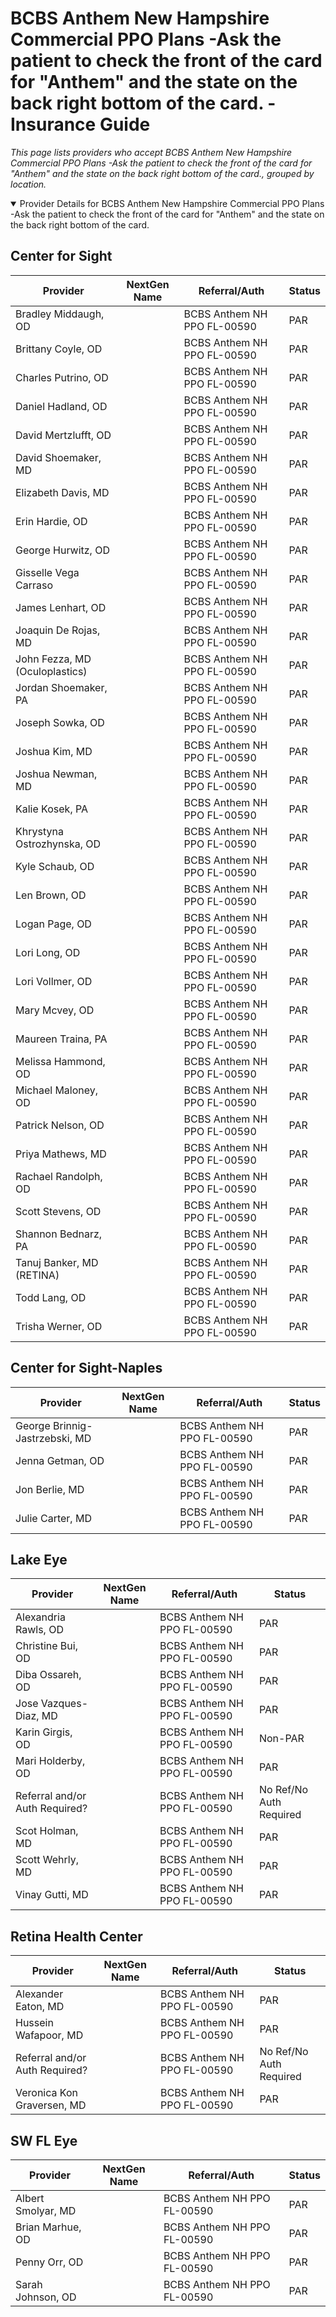 # BCBS Anthem New Hampshire Commercial PPO Plans -Ask the patient to check the front of the card for "Anthem" and the state on the back right bottom of the card. - Insurance Guide

*This page lists providers who accept BCBS Anthem New Hampshire Commercial PPO Plans -Ask the patient to check the front of the card for "Anthem" and the state on the back right bottom of the card., grouped by location.*

<details open><summary>Provider Details for BCBS Anthem New Hampshire Commercial PPO Plans -Ask the patient to check the front of the card for "Anthem" and the state on the back right bottom of the card.</summary>

## Center for Sight

| Provider | NextGen Name | Referral/Auth | Status |
|----------|-------------|--------------|--------|
| Bradley Middaugh, OD |  | BCBS Anthem NH PPO FL-00590 | PAR |
| Brittany Coyle, OD |  | BCBS Anthem NH PPO FL-00590 | PAR |
| Charles Putrino, OD |  | BCBS Anthem NH PPO FL-00590 | PAR |
| Daniel Hadland, OD |  | BCBS Anthem NH PPO FL-00590 | PAR |
| David Mertzlufft, OD |  | BCBS Anthem NH PPO FL-00590 | PAR |
| David Shoemaker, MD |  | BCBS Anthem NH PPO FL-00590 | PAR |
| Elizabeth Davis, MD |  | BCBS Anthem NH PPO FL-00590 | PAR |
| Erin Hardie, OD |  | BCBS Anthem NH PPO FL-00590 | PAR |
| George Hurwitz, OD |  | BCBS Anthem NH PPO FL-00590 | PAR |
| Gisselle Vega Carraso |  | BCBS Anthem NH PPO FL-00590 | PAR |
| James Lenhart, OD |  | BCBS Anthem NH PPO FL-00590 | PAR |
| Joaquin De Rojas, MD |  | BCBS Anthem NH PPO FL-00590 | PAR |
| John Fezza, MD (Oculoplastics) |  | BCBS Anthem NH PPO FL-00590 | PAR |
| Jordan Shoemaker, PA |  | BCBS Anthem NH PPO FL-00590 | PAR |
| Joseph Sowka, OD |  | BCBS Anthem NH PPO FL-00590 | PAR |
| Joshua Kim, MD |  | BCBS Anthem NH PPO FL-00590 | PAR |
| Joshua Newman, MD |  | BCBS Anthem NH PPO FL-00590 | PAR |
| Kalie Kosek, PA |  | BCBS Anthem NH PPO FL-00590 | PAR |
| Khrystyna Ostrozhynska, OD |  | BCBS Anthem NH PPO FL-00590 | PAR |
| Kyle Schaub, OD |  | BCBS Anthem NH PPO FL-00590 | PAR |
| Len Brown, OD |  | BCBS Anthem NH PPO FL-00590 | PAR |
| Logan Page, OD |  | BCBS Anthem NH PPO FL-00590 | PAR |
| Lori Long, OD |  | BCBS Anthem NH PPO FL-00590 | PAR |
| Lori Vollmer, OD |  | BCBS Anthem NH PPO FL-00590 | PAR |
| Mary Mcvey, OD |  | BCBS Anthem NH PPO FL-00590 | PAR |
| Maureen Traina, PA |  | BCBS Anthem NH PPO FL-00590 | PAR |
| Melissa Hammond, OD |  | BCBS Anthem NH PPO FL-00590 | PAR |
| Michael Maloney, OD |  | BCBS Anthem NH PPO FL-00590 | PAR |
| Patrick Nelson, OD |  | BCBS Anthem NH PPO FL-00590 | PAR |
| Priya Mathews, MD |  | BCBS Anthem NH PPO FL-00590 | PAR |
| Rachael Randolph, OD |  | BCBS Anthem NH PPO FL-00590 | PAR |
| Scott Stevens, OD |  | BCBS Anthem NH PPO FL-00590 | PAR |
| Shannon Bednarz, PA |  | BCBS Anthem NH PPO FL-00590 | PAR |
| Tanuj Banker, MD (RETINA) |  | BCBS Anthem NH PPO FL-00590 | PAR |
| Todd Lang, OD |  | BCBS Anthem NH PPO FL-00590 | PAR |
| Trisha Werner, OD |  | BCBS Anthem NH PPO FL-00590 | PAR |

## Center for Sight-Naples

| Provider | NextGen Name | Referral/Auth | Status |
|----------|-------------|--------------|--------|
| George Brinnig-Jastrzebski, MD |  | BCBS Anthem NH PPO FL-00590 | PAR |
| Jenna Getman, OD |  | BCBS Anthem NH PPO FL-00590 | PAR |
| Jon Berlie, MD |  | BCBS Anthem NH PPO FL-00590 | PAR |
| Julie Carter, MD |  | BCBS Anthem NH PPO FL-00590 | PAR |

## Lake Eye 

| Provider | NextGen Name | Referral/Auth | Status |
|----------|-------------|--------------|--------|
| Alexandria Rawls, OD |  | BCBS Anthem NH PPO FL-00590 | PAR |
| Christine Bui, OD |  | BCBS Anthem NH PPO FL-00590 | PAR |
| Diba Ossareh, OD |  | BCBS Anthem NH PPO FL-00590 | PAR |
| Jose Vazques-Diaz, MD |  | BCBS Anthem NH PPO FL-00590 | PAR |
| Karin Girgis, OD |  | BCBS Anthem NH PPO FL-00590 | Non-PAR |
| Mari Holderby, OD |  | BCBS Anthem NH PPO FL-00590 | PAR |
| Referral and/or Auth Required? |  | BCBS Anthem NH PPO FL-00590 | No Ref/No Auth Required |
| Scot Holman, MD |  | BCBS Anthem NH PPO FL-00590 | PAR |
| Scott Wehrly, MD |  | BCBS Anthem NH PPO FL-00590 | PAR |
| Vinay Gutti, MD |  | BCBS Anthem NH PPO FL-00590 | PAR |

## Retina Health Center

| Provider | NextGen Name | Referral/Auth | Status |
|----------|-------------|--------------|--------|
| Alexander Eaton, MD |  | BCBS Anthem NH PPO FL-00590 | PAR |
| Hussein Wafapoor, MD |  | BCBS Anthem NH PPO FL-00590 | PAR |
| Referral and/or Auth Required? |  | BCBS Anthem NH PPO FL-00590 | No Ref/No Auth Required |
| Veronica Kon Graversen, MD |  | BCBS Anthem NH PPO FL-00590 | PAR |

## SW FL Eye

| Provider | NextGen Name | Referral/Auth | Status |
|----------|-------------|--------------|--------|
| Albert Smolyar, MD |  | BCBS Anthem NH PPO FL-00590 | PAR |
| Brian Marhue, OD |  | BCBS Anthem NH PPO FL-00590 | PAR |
| Penny Orr, OD |  | BCBS Anthem NH PPO FL-00590 | PAR |
| Sarah Johnson, OD |  | BCBS Anthem NH PPO FL-00590 | PAR |

</details>

